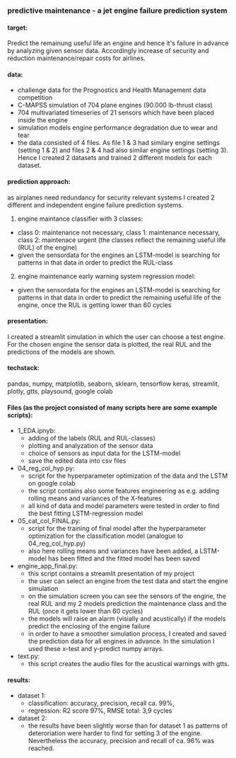 ### predictive maintenance - a jet engine failure prediction system

#### target: 
Predict the remainung useful life an engine and hence it's failure in advance by analyzing given sensor data. 
Accordingly increase of security and reduction maintenance/repair costs for airlines.

#### data: 
- challenge data for the Prognostics and Health Management data competition
- C-MAPSS simulation of 704 plane engines (90.000 lb-thrust class)
- 704 multivariated timeseries of 21 sensors which have been placed inside the engine
- simulation models engine performance degradation due to wear and tear
- the data consisted of 4 files. As file 1 & 3 had similary engine settings (setting 1 & 2) and files 2 & 4 had also similar engine settings (setting 3). Hence I created 2 datasets and trained 2 different models for each dataset.

#### prediction approach: 
as airplanes need redundancy for security relevant systems I created 2 different and independent engine failure prediction systems.
1. engine maintance classifier with 3 classes:
- class 0: maintenance not necessary, class 1: maintenance necessary, class 2: maintenace urgent (the classes reflect the remaining useful life (RUL) of the engine)
- given the sensordata for the engines an LSTM-model is searching for patterns in that data in order to predict the RUL-class
2. engine maintenance early warning system regression model:
- given the sensordata for the engines an LSTM-model is searching for patterns in that data in order to predict the remaining useful life of the engine, once the RUL is getting lower than 60 cycles

#### presentation:
I created a streamlit simulation in which the user can choose a test engine. For the chosen engine the sensor data is plotted, the real RUL and the predictions of the models are shown.

#### techstack: 
pandas, numpy, matplotlib, seaborn, sklearn, tensorflow keras, streamlit, plotly, gtts, playsound, google colab

#### Files (as the project consisted of many scripts here are some example scripts): 
- 1_EDA.ipnyb: 
    - adding of the labels (RUL and RUL-classes)
    - plotting and analyzation of the sensor data
    - choice of sensors as input data for the LSTM-model
    - save the edited data into csv files
- 04_reg_col_hyp.py: 
    - script for the hyperparameter optimization of the data and the LSTM on google colab
    - the script contains also some features engineering as e.g. adding rolling means and       variances of the X-features
    - all kind of data and model parameters were tested in order to find the best fitting LSTM-regression model
- 05_cat_col_FINAL.py:
    - script for the training of final model after the hyperparameter optimization for the classification model (analogue to 04_reg_col_hyp.py)
    - also here rolling means and variances have been added, a LSTM-model has been fitted and 
    the fitted model has been saved
- engine_app_final.py:
    - this script contains a streamlit presentation of my project
    - the user can select an engine from the test data and start the engine simulation
    - on the simulation screen you can see the sensors of the engine, the real RUL and my 2 models prediction the maintenance class and the RUL (once it gets lower than 60 cycles)
    - the models will raise an alarm (visially and acustically) if the models predict the enclosing of the engine failure
    - in order to have a smoother simulation process, I created and saved the prediction data for all engines in advance. In the simulation I used these x-test and y-predict numpy arrays.
- text.py:
    - this script creates the audio files for the acustical warnings with gtts.
    
#### results:
- dataset 1:
    - classification: accuracy, precision, recall ca. 99%, 
    - regression: R2 score 97%, RMSE total: 3,9 cycles
- dataset 2:
    - the results have been slightly worse than for dataset 1 as patterns of deteroriation were harder to find for setting 3 of the engine. Nevertheless the accuracy, precision and recall of ca. 96% was reached.